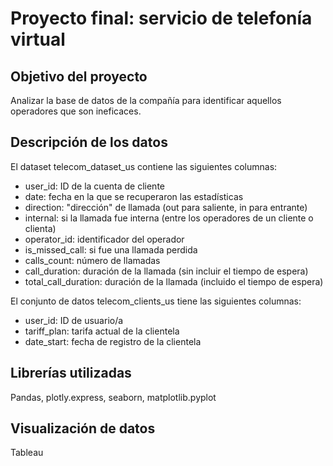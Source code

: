 # Proyecto final: servicio de telefonía virtual

## Objetivo del proyecto

Analizar la base de datos de la compañía para identificar aquellos operadores que son ineficaces. 

## Descripción de los datos 

El dataset telecom_dataset_us contiene las siguientes columnas:

- user_id: ID de la cuenta de cliente
- date: fecha en la que se recuperaron las estadísticas
- direction: "dirección" de llamada (out para saliente, in para entrante)
- internal: si la llamada fue interna (entre los operadores de un cliente o clienta)
- operator_id: identificador del operador
- is_missed_call: si fue una llamada perdida
- calls_count: número de llamadas
- call_duration: duración de la llamada (sin incluir el tiempo de espera)
- total_call_duration: duración de la llamada (incluido el tiempo de espera)

El conjunto de datos telecom_clients_us tiene las siguientes columnas:
- user_id: ID de usuario/a
- tariff_plan: tarifa actual de la clientela
- date_start: fecha de registro de la clientela

## Librerías utilizadas

Pandas, plotly.express, seaborn, matplotlib.pyplot 

## Visualización de datos
Tableau
